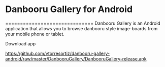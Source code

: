 # Danbooru Gallery for Android
==============================
Danbooru Gallery is an Android application that allows you to browse danbooru style image-boards from your mobile phone or tablet.

Download app

https://github.com/vtorresortiz/danbooru-gallery-android/raw/master/DanbooruGallery/DanbooruGallery-release.apk
